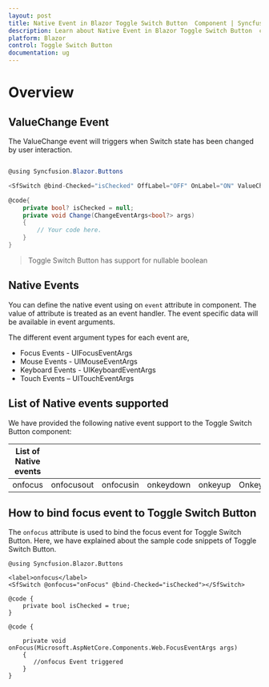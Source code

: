 ```yaml
---
layout: post
title: Native Event in Blazor Toggle Switch Button  Component | Syncfusion 
description: Learn about Native Event in Blazor Toggle Switch Button  component of Syncfusion, and more details.
platform: Blazor
control: Toggle Switch Button 
documentation: ug
---
```


# Overview

## ValueChange Event

The ValueChange event will triggers when Switch state has been changed by user interaction.

```csharp

@using Syncfusion.Blazor.Buttons

<SfSwitch @bind-Checked="isChecked" OffLabel="OFF" OnLabel="ON" ValueChange="Change" TChecked="bool?" ></SfSwitch>

@code{
    private bool? isChecked = null;
    private void Change(ChangeEventArgs<bool?> args)
    {
        // Your code here.
    }
}

```

> Toggle Switch Button has support for nullable boolean

## Native Events

You can define the native event using on `event` attribute in component. The value of attribute is treated as an event handler. The event specific data will be available in event arguments.

The different event argument types for each event are,

* Focus Events - UIFocusEventArgs
* Mouse Events - UIMouseEventArgs
* Keyboard Events - UIKeyboardEventArgs
* Touch Events – UITouchEventArgs

## List of Native events supported

We have provided the following native event support to the Toggle Switch Button component:

| List of Native events |  |  | | | |
| --- | --- | --- | --- | --- | --- |
|onfocus|onfocusout|onfocusin|onkeydown|onkeyup|Onkeypress|

## How to bind focus event to Toggle Switch Button

The `onfocus` attribute is used to bind the focus event for Toggle Switch Button. Here, we have explained about the sample code snippets of Toggle Switch Button.

```cshtml
@using Syncfusion.Blazor.Buttons

<label>onfocus</label>
<SfSwitch @onfocus="onFocus" @bind-Checked="isChecked"></SfSwitch>

@code {
    private bool isChecked = true;
}

@code {

    private void onFocus(Microsoft.AspNetCore.Components.Web.FocusEventArgs args)
    {
       //onfocus Event triggered
    }
}

```